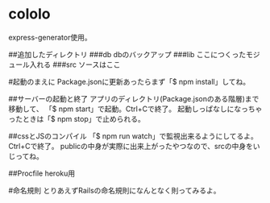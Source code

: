 # cololo
express-generator使用。

##追加したディレクトリ
###db
dbのバックアップ
###lib
ここにつくったモジュール入れる
###src
ソースはここ

#起動のまえに
Package.jsonに更新あったらまず「$ npm install」してね。

##サーバーの起動と終了
アプリのディレクトリ(Package.jsonのある階層)まで移動して、
「$ npm start」で起動。Ctrl+Cで終了。
起動しっぱなしになっちゃったときは「$ npm stop」で止められる。

##cssとJSのコンパイル
「$ npm run watch」で監視出来るようにしてるよ。Ctrl+Cで終了。
publicの中身が実際に出来上がったやつなので、srcの中身をいじってね。

##Procfile
heroku用

#命名規則
とりあえずRailsの命名規則になんとなく則ってみるよ。
